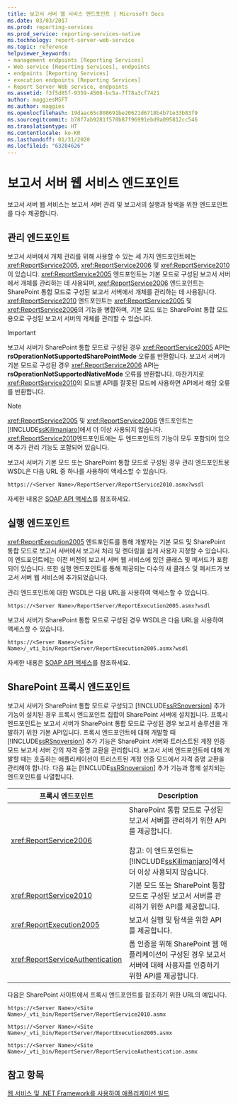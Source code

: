 ```yaml
---
title: 보고서 서버 웹 서비스 엔드포인트 | Microsoft Docs
ms.date: 03/03/2017
ms.prod: reporting-services
ms.prod_service: reporting-services-native
ms.technology: report-server-web-service
ms.topic: reference
helpviewer_keywords:
- management endpoints [Reporting Services]
- Web service [Reporting Services], endpoints
- endpoints [Reporting Services]
- execution endpoints [Reporting Services]
- Report Server Web service, endpoints
ms.assetid: f3f5d85f-9359-4508-bc5a-7f78a3cf7421
author: maggiesMSFT
ms.author: maggies
ms.openlocfilehash: 19daac65c808691be20621d6718b4b71e33b83f9
ms.sourcegitcommit: b78f7ab9281f570b87f96991ebd9a095812cc546
ms.translationtype: HT
ms.contentlocale: ko-KR
ms.lasthandoff: 01/31/2020
ms.locfileid: "63284626"
---
```

# <a name="report-server-web-service-endpoints"></a>보고서 서버 웹 서비스 엔드포인트
  보고서 서버 웹 서비스는 보고서 서버 관리 및 보고서의 실행과 탐색을 위한 엔드포인트를 다수 제공합니다.  
  
## <a name="the-management-endpoints"></a>관리 엔드포인트  
 보고서 서버에서 개체 관리를 위해 사용할 수 있는 세 가지 엔드포인트에는 <xref:ReportService2005>, <xref:ReportService2006> 및 <xref:ReportService2010>이 있습니다. <xref:ReportService2005> 엔드포인트는 기본 모드로 구성된 보고서 서버에서 개체를 관리하는 데 사용되며, <xref:ReportService2006> 엔드포인트는 SharePoint 통합 모드로 구성된 보고서 서버에서 개체를 관리하는 데 사용됩니다. <xref:ReportService2010> 엔드포인트는 <xref:ReportService2005> 및 <xref:ReportService2006>의 기능을 병합하며, 기본 모드 또는 SharePoint 통합 모드용으로 구성된 보고서 서버의 개체를 관리할 수 있습니다.  
  
> [!IMPORTANT]  
>  보고서 서버가 SharePoint 통합 모드로 구성된 경우 <xref:ReportService2005> API는 **rsOperationNotSupportedSharePointMode** 오류를 반환합니다. 보고서 서버가 기본 모드로 구성된 경우 <xref:ReportService2006> API는 **rsOperationNotSupportedNativeMode** 오류를 반환합니다. 마찬가지로 <xref:ReportService2010>의 모드별 API를 잘못된 모드에 사용하면 API에서 해당 오류를 반환합니다.  
  
> [!NOTE]  
>  <xref:ReportService2005> 및 <xref:ReportService2006> 엔드포인트는 [!INCLUDE[ssKilimanjaro](../../../includes/sskilimanjaro-md.md)]에서 더 이상 사용되지 않습니다. <xref:ReportService2010>엔드포인트에는 두 엔드포인트의 기능이 모두 포함되어 있으며 추가 관리 기능도 포함되어 있습니다.  
  
 보고서 서버가 기본 모드 또는 SharePoint 통합 모드로 구성된 경우 관리 엔드포인트용 WSDL은 다음 URL 중 하나를 사용하여 액세스할 수 있습니다.  
  
```  
https://<Server Name>/ReportServer/ReportService2010.asmx?wsdl  
```  
  
 자세한 내용은 [SOAP API 액세스](../../../reporting-services/report-server-web-service/accessing-the-soap-api.md)를 참조하세요.  
  
## <a name="the-execution-endpoint"></a>실행 엔드포인트  
 <xref:ReportExecution2005> 엔드포인트를 통해 개발자는 기본 모드 및 SharePoint 통합 모드로 보고서 서버에서 보고서 처리 및 렌더링을 쉽게 사용자 지정할 수 있습니다. 이 엔드포인트에는 이전 버전의 보고서 서버 웹 서비스에 있던 클래스 및 메서드가 포함되어 있습니다. 또한 실행 엔드포인트를 통해 제공되는 다수의 새 클래스 및 메서드가 보고서 서버 웹 서비스에 추가되었습니다.  
  
 관리 엔드포인트에 대한 WSDL은 다음 URL을 사용하여 액세스할 수 있습니다.  
  
```  
https://<Server Name>/ReportServer/ReportExecution2005.asmx?wsdl  
```  
  
 보고서 서버가 SharePoint 통합 모드로 구성된 경우 WSDL은 다음 URL을 사용하여 액세스할 수 있습니다.  
  
```  
https://<Server Name>/<Site Name>/_vti_bin/ReportServer/ReportExecution2005.asmx?wsdl  
```  
  
 자세한 내용은 [SOAP API 액세스](../../../reporting-services/report-server-web-service/accessing-the-soap-api.md)를 참조하세요.  
  
## <a name="sharepoint-proxy-endpoints"></a>SharePoint 프록시 엔드포인트  
 보고서 서버가 SharePoint 통합 모드로 구성되고 [!INCLUDE[ssRSnoversion](../../../includes/ssrsnoversion-md.md)] 추가 기능이 설치된 경우 프록시 엔드포인트 집합이 SharePoint 서버에 설치됩니다. 프록시 엔드포인트는 보고서 서버가 SharePoint 통합 모드로 구성된 경우 보고서 솔루션을 개발하기 위한 기본 API입니다. 프록시 엔드포인트에 대해 개발할 때 [!INCLUDE[ssRSnoversion](../../../includes/ssrsnoversion-md.md)] 추가 기능은 SharePoint 서버와 트러스트된 계정 인증 모드 보고서 서버 간의 자격 증명 교환을 관리합니다. 보고서 서버 엔드포인트에 대해 개발할 때는 호출하는 애플리케이션이 트러스트된 계정 인증 모드에서 자격 증명 교환을 관리해야 합니다. 다음 표는 [!INCLUDE[ssRSnoversion](../../../includes/ssrsnoversion-md.md)] 추가 기능과 함께 설치되는 엔드포인트를 나열합니다.  
  
|프록시 엔드포인트|Description|  
|--------------------|-----------------|  
|<xref:ReportService2006>|SharePoint 통합 모드로 구성된 보고서 서버를 관리하기 위한 API를 제공합니다.<br /><br /> 참고: 이 엔드포인트는 [!INCLUDE[ssKilimanjaro](../../../includes/sskilimanjaro-md.md)]에서 더 이상 사용되지 않습니다.|  
|<xref:ReportService2010>|기본 모드 또는 SharePoint 통합 모드로 구성된 보고서 서버를 관리하기 위한 API를 제공합니다.|  
|<xref:ReportExecution2005>|보고서 실행 및 탐색을 위한 API를 제공합니다.|  
|<xref:ReportServiceAuthentication>|폼 인증을 위해 SharePoint 웹 애플리케이션이 구성된 경우 보고서 서버에 대해 사용자를 인증하기 위한 API를 제공합니다.|  
  
 다음은 SharePoint 사이트에서 프록시 엔드포인트를 참조하기 위한 URL의 예입니다.  
  
```  
https://<Server Name>/<Site Name>/_vti_bin/ReportServer/ReportService2010.asmx  
```  
  
```  
https://<Server Name>/<Site Name>/_vti_bin/ReportServer/ReportExecution2005.asmx  
```  
  
```  
https://<Server Name>/<Site Name>/_vti_bin/ReportServer/ReportServiceAuthentication.asmx  
```  
  
## <a name="see-also"></a>참고 항목  
 [웹 서비스 및 .NET Framework를 사용하여 애플리케이션 빌드](../../../reporting-services/report-server-web-service/net-framework/building-applications-using-the-web-service-and-the-net-framework.md)  
  
  
